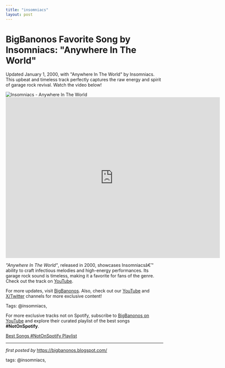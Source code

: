 ```yaml
---
title: "insomniacs"
layout: post
---
```

<!-- Title of the Post -->
<h1 >BigBanonos Favorite Song by Insomniacs: "Anywhere In The World"</h1> <!-- Introductory Text -->
<p >Updated January 1, 2000, with "Anywhere In The World" by Insomniacs. This upbeat and timeless track perfectly captures the raw energy and spirit of garage rock revival. Watch the video below!</p> <!-- Featured Image -->
<div > <img src="https://i.scdn.co/image/ab676161000051746f1a2ca42f4c216491f30bc0" alt="Insomniacs - Anywhere In The World" />
</div> <!-- YouTube Video Embed -->
<div > <iframe width="685" height="514" src="https://www.youtube.com/embed/2MegGVbBRak" title="12 The Insomniacs Anywhere In The World" frameborder="0" allow="accelerometer; autoplay; clipboard-write; encrypted-media; gyroscope; picture-in-picture; web-share" referrerpolicy="strict-origin-when-cross-origin" allowfullscreen></iframe>
</div> <!-- Song Information -->
<div > <p><em>"Anywhere In The World"</em>, released in 2000, showcases Insomniacsâ€™ ability to craft infectious melodies and high-energy performances. Its garage rock sound is timeless, making it a favorite for fans of the genre. Check out the track on <a href="https://youtu.be/2MegGVbBRak" target="_blank">YouTube</a>.</p>
</div> <!-- Footer Links -->
<div > <p>For more updates, visit <a href="https://bigbanonos.blogspot.com/" target="_blank">BigBanonos</a>. Also, check out our <a href="https://www.youtube.com/@BigBanonos" target="_blank">YouTube</a> and <a href="https://x.com/bigbanonos" target="_blank">X/Twitter</a> channels for more exclusive content!</p>
</div> <!-- Tags -->
<p >Tags: @insomniacs,</p>


<!--Subscribe and Playlist Links-->
<div>
    <p>For more exclusive tracks not on Spotify, subscribe to <a href="https://www.youtube.com/@BigBanonos" target="_blank">BigBanonos on YouTube</a> and explore their curated playlist of the best songs <strong>#NotOnSpotify</strong>.</p>
    <p><a href="https://www.youtube.com/playlist?list=PLtuNtuTatqI0kFahUCbtbfenC_ET5O_tr" target="_blank">Best Songs #NotOnSpotify Playlist<br /></a></p></div>

<hr />

<p><em>first posted by</em> <a href="https://bigbanonos.blogspot.com/" rel="noopener" target="_new">https://bigbanonos.blogspot.com/</a></p>

<p>tags: @insomniacs,</p>
